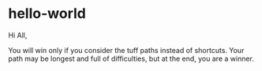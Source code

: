 # hello-world

Hi All,

You will win only if you consider the tuff paths instead of shortcuts. 
Your path may be longest and full of difficulties, but at the end, you are a winner. 
